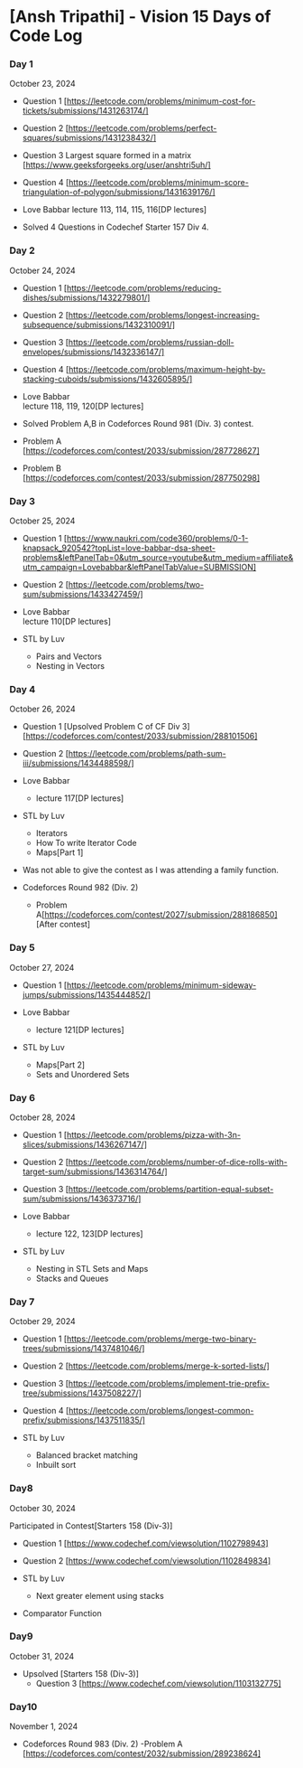 # [Ansh Tripathi] - Vision 15 Days of Code Log

### Day 1

October 23, 2024

- Question 1 
[https://leetcode.com/problems/minimum-cost-for-tickets/submissions/1431263174/]
- Question 2 
[https://leetcode.com/problems/perfect-squares/submissions/1431238432/]
- Question 3 Largest square formed in a matrix 
[https://www.geeksforgeeks.org/user/anshtri5uh/]
- Question 4 
[https://leetcode.com/problems/minimum-score-triangulation-of-polygon/submissions/1431639176/]

- Love Babbar 
lecture 113, 114, 115, 116[DP lectures]

- Solved 4 Questions in Codechef Starter 157 Div 4.

### Day 2

October 24, 2024

- Question 1 
[https://leetcode.com/problems/reducing-dishes/submissions/1432279801/]
- Question 2 
[https://leetcode.com/problems/longest-increasing-subsequence/submissions/1432310091/]
- Question 3 
[https://leetcode.com/problems/russian-doll-envelopes/submissions/1432336147/]
- Question 4 
[https://leetcode.com/problems/maximum-height-by-stacking-cuboids/submissions/1432605895/]

- Love Babbar  
lecture 118, 119, 120[DP lectures]

- Solved Problem A,B in Codeforces Round 981 (Div. 3) contest.
- Problem A
[https://codeforces.com/contest/2033/submission/287728627]
- Problem B
[https://codeforces.com/contest/2033/submission/287750298]

### Day 3

October 25, 2024

- Question 1 
[https://www.naukri.com/code360/problems/0-1-knapsack_920542?topList=love-babbar-dsa-sheet-problems&leftPanelTab=0&utm_source=youtube&utm_medium=affiliate&utm_campaign=Lovebabbar&leftPanelTabValue=SUBMISSION]

- Question 2 
[https://leetcode.com/problems/two-sum/submissions/1433427459/]

- Love Babbar  
lecture 110[DP lectures]

- STL by Luv 
  - Pairs and Vectors
  - Nesting in Vectors

 ### Day 4

October 26, 2024


- Question 1 [Upsolved Problem C of CF Div 3]  
 [https://codeforces.com/contest/2033/submission/288101506]

- Question 2 
 [https://leetcode.com/problems/path-sum-iii/submissions/1434488598/]



- Love Babbar  
   - lecture 117[DP lectures]

- STL by Luv 
  - Iterators
  - How To write Iterator Code
  - Maps[Part 1]
- Was not able to give the contest as I was attending a family function.
- Codeforces Round 982 (Div. 2)
   - Problem A[https://codeforces.com/contest/2027/submission/288186850] [After contest]
 

 ### Day 5

October 27, 2024

- Question 1 
[https://leetcode.com/problems/minimum-sideway-jumps/submissions/1435444852/]


- Love Babbar  
  - lecture 121[DP lectures]

- STL by Luv 
  - Maps[Part 2]
  - Sets and Unordered Sets
 
### Day 6

October 28, 2024


- Question 1 
[https://leetcode.com/problems/pizza-with-3n-slices/submissions/1436267147/]

- Question 2
[https://leetcode.com/problems/number-of-dice-rolls-with-target-sum/submissions/1436314764/]

- Question 3
[https://leetcode.com/problems/partition-equal-subset-sum/submissions/1436373716/]

- Love Babbar  
  - lecture 122, 123[DP lectures]

- STL by Luv 
  - Nesting in STL Sets and Maps
  - Stacks and Queues 


### Day 7

October 29, 2024

- Question 1 
[https://leetcode.com/problems/merge-two-binary-trees/submissions/1437481046/]

- Question 2
[https://leetcode.com/problems/merge-k-sorted-lists/]

- Question 3
[https://leetcode.com/problems/implement-trie-prefix-tree/submissions/1437508227/]

- Question 4
 [https://leetcode.com/problems/longest-common-prefix/submissions/1437511835/] 

- STL by Luv 
  - Balanced bracket matching
  - Inbuilt sort

### Day8

October 30, 2024

Participated in Contest[Starters 158 (Div-3)]
 - Question 1 
 [https://www.codechef.com/viewsolution/1102798943]

 - Question 2
 [https://www.codechef.com/viewsolution/1102849834]


- STL by Luv 
  - Next greater element using stacks
- Comparator Function

### Day9

October 31, 2024
  
- Upsolved [Starters 158 (Div-3)]
  - Question 3
[https://www.codechef.com/viewsolution/1103132775]

### Day10

November 1, 2024
- Codeforces Round 983 (Div. 2)
  -Problem A
  [https://codeforces.com/contest/2032/submission/289238624]
